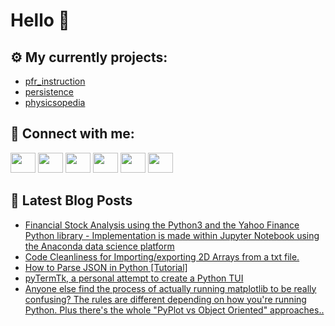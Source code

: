 # Hello 👋

## ⚙️ My currently projects:
- [pfr_instruction](https://github.com/bullbesh/pfr_instruction)
- [persistence](https://github.com/bullbesh/persistence)
- [physicsopedia](https://github.com/bullbesh/physicsopedia)

## 🔎 Connect with me:
[<img height="32" width="40" src="https://cdn.jsdelivr.net/npm/simple-icons@v5/icons/telegram.svg" />](https://t.me/bullbesh)
[<img height="32" width="40" src="https://cdn.jsdelivr.net/npm/simple-icons@v5/icons/vk.svg" />](https://vk.com/bullbesh)
[<img height="32" width="40" src="https://cdn.jsdelivr.net/npm/simple-icons@v5/icons/twitter.svg" />](https://twitter.com/bullbesh1)
[<img height="32" width="40" src="https://cdn.jsdelivr.net/npm/simple-icons@v5/icons/instagram.svg" />](https://www.instagram.com/bullbesh)
[<img height="32" width="40" src="https://cdn.jsdelivr.net/npm/simple-icons@v5/icons/reddit.svg" />](https://www.reddit.com/user/bullbesh)
[<img height="32" width="40" src="https://cdn.jsdelivr.net/npm/simple-icons@v5/icons/youtube.svg" />](https://www.youtube.com/channel/UCtfjRs6uzgq5mfm8S06WTcg)

## 📕 Latest Blog Posts
<!-- BLOG-POST-LIST:START -->
- [Financial Stock Analysis using the Python3 and the Yahoo Finance Python library - Implementation is made within Jupyter Notebook using the Anaconda data science platform](https://www.reddit.com/r/Python/comments/svm5d7/financial_stock_analysis_using_the_python3_and/)
- [Code Cleanliness for Importing/exporting 2D Arrays from a txt file.](https://www.reddit.com/r/Python/comments/svltci/code_cleanliness_for_importingexporting_2d_arrays/)
- [How to Parse JSON in Python [Tutorial]](https://www.reddit.com/r/Python/comments/svlllk/how_to_parse_json_in_python_tutorial/)
- [pyTermTk, a personal attempt to create a Python TUI](https://www.reddit.com/r/Python/comments/svl4wg/pytermtk_a_personal_attempt_to_create_a_python_tui/)
- [Anyone else find the process of actually running matplotlib to be really confusing? The rules are different depending on how you&#39;re running Python. Plus there&#39;s the whole &quot;PyPlot vs Object Oriented&quot; approaches..](https://www.reddit.com/r/Python/comments/svkxxa/anyone_else_find_the_process_of_actually_running/)
<!-- BLOG-POST-LIST:END -->
